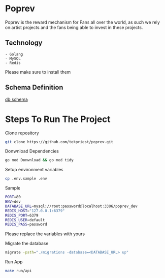 # Poprev

Poprev is the reward mechanism for Fans all over the world, as such we rely on artist projects and the fans being able to invest in these projects.

## Technology

    - Golang
    - MySQL
    - Redis

Please make sure to install them

## Schema Definition

[db schema](https://dbdiagram.io/d/649b7c3d02bd1c4a5e29e3ce)

# Steps To Run The Project

Clone repository

```bash
git clone https://github.com/tekpriest/poprev.git
```

Donwnload Dependencies

```bash
go mod Donwnload && go mod tidy
```

Setup environment variables

```bash
cp .env.sample .env

```

Sample

```sh
PORT=80
ENV=dev
DATABASE_URL=mysql://root:password@localhost:3306/poprev_dev
REDIS_HOST="127.0.0.1:6379"
REDIS_PORT=6379
REDIS_USER=default
REDIS_PASS=password
```

Please replace the variables with yours

Migrate the database

```sh
migrate -path="./migrations -database=<DATABASE_URL> up"
```

Run App

```bash
make run/api
```
